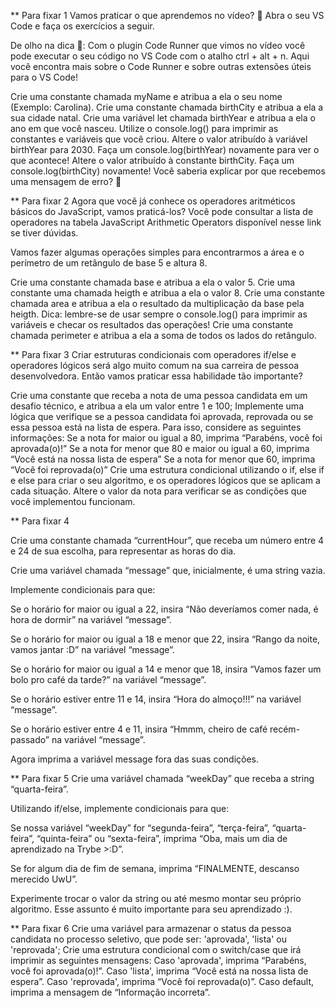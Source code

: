 ** Para fixar 1
Vamos praticar o que aprendemos no vídeo? 💪 Abra o seu VS Code e faça os exercícios a seguir.

De olho na dica 👀: Com o plugin Code Runner que vimos no vídeo você pode executar o seu código no VS Code com o atalho ctrl + alt + n. Aqui você encontra mais sobre o Code Runner e sobre outras extensões úteis para o VS Code!

Crie uma constante chamada myName e atribua a ela o seu nome (Exemplo: Carolina).
Crie uma constante chamada birthCity e atribua a ela a sua cidade natal.
Crie uma variável let chamada birthYear e atribua a ela o ano em que você nasceu.
Utilize o console.log() para imprimir as constantes e variáveis que você criou.
Altere o valor atribuído à variável birthYear para 2030. Faça um console.log(birthYear) novamente para ver o que acontece!
Altere o valor atribuído à constante birthCity. Faça um console.log(birthCity) novamente! Você saberia explicar por que recebemos uma mensagem de erro? 🤔

** Para fixar 2
Agora que você já conhece os operadores aritméticos básicos do JavaScript, vamos praticá-los? Você pode consultar a lista de operadores na tabela JavaScript Arithmetic Operators disponível nesse link se tiver dúvidas.

Vamos fazer algumas operações simples para encontrarmos a área e o perímetro de um retângulo de base 5 e altura 8.

Crie uma constante chamada base e atribua a ela o valor 5.
Crie uma constante uma chamada heigth e atribua a ela o valor 8.
Crie uma constante chamada area e atribua a ela o resultado da multiplicação da base pela heigth. Dica: lembre-se de usar sempre o console.log() para imprimir as variáveis e checar os resultados das operações!
Crie uma constante chamada perimeter e atribua a ela a soma de todos os lados do retângulo.

** Para fixar 3
Criar estruturas condicionais com operadores if/else e operadores lógicos será algo muito comum na sua carreira de pessoa desenvolvedora. Então vamos praticar essa habilidade tão importante?

Crie uma constante que receba a nota de uma pessoa candidata em um desafio técnico, e atribua a ela um valor entre 1 e 100;
Implemente uma lógica que verifique se a pessoa candidata foi aprovada, reprovada ou se essa pessoa está na lista de espera. Para isso, considere as seguintes informações:
Se a nota for maior ou igual a 80, imprima “Parabéns, você foi aprovada(o)!”
Se a nota for menor que 80 e maior ou igual a 60, imprima “Você está na nossa lista de espera”
Se a nota for menor que 60, imprima “Você foi reprovada(o)”
Crie uma estrutura condicional utilizando o if, else if e else para criar o seu algoritmo, e os operadores lógicos que se aplicam a cada situação.
Altere o valor da nota para verificar se as condições que você implementou funcionam.

** Para fixar 4

Crie uma constante chamada “currentHour”, que receba um número entre 4 e 24 de sua escolha, para representar as horas do dia.

Crie uma variável chamada “message” que, inicialmente, é uma string vazia.

Implemente condicionais para que:

Se o horário for maior ou igual a 22, insira “Não deveríamos comer nada, é hora de dormir” na variável “message”.

Se o horário for maior ou igual a 18 e menor que 22, insira “Rango da noite, vamos jantar :D” na variável “message”.

Se o horário for maior ou igual a 14 e menor que 18, insira “Vamos fazer um bolo pro café da tarde?” na variável “message”.

Se o horário estiver entre 11 e 14, insira “Hora do almoço!!!” na variável “message”.

Se o horário estiver entre 4 e 11, insira “Hmmm, cheiro de café recém-passado” na variável “message”.

Agora imprima a variável message fora das suas condições.

** Para fixar 5
Crie uma variável chamada “weekDay” que receba a string “quarta-feira”.

Utilizando if/else, implemente condicionais para que:

Se nossa variável “weekDay” for “segunda-feira”, “terça-feira”, “quarta-feira”, “quinta-feira” ou “sexta-feira”, imprima “Oba, mais um dia de aprendizado na Trybe >:D”.

Se for algum dia de fim de semana, imprima “FINALMENTE, descanso merecido UwU”.

Experimente trocar o valor da string ou até mesmo montar seu próprio algoritmo. Esse assunto é muito importante para seu aprendizado :).

** Para fixar 6
Crie uma variável para armazenar o status da pessoa candidata no processo seletivo, que pode ser: 'aprovada', 'lista' ou 'reprovada';
Crie uma estrutura condicional com o switch/case que irá imprimir as seguintes mensagens:
Caso 'aprovada', imprima “Parabéns, você foi aprovada(o)!”.
Caso 'lista', imprima “Você está na nossa lista de espera”.
Caso 'reprovada', imprima “Você foi reprovada(o)”.
Caso default, imprima a mensagem de “Informação incorreta”.